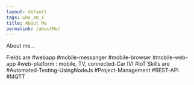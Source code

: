 ```yaml
---
layout: default
tags: who_am_I
title: About Me
permalink: /aboutMe/
---
```


About me...

Fields are #webapp #mobile-messanger #mobile-browser #mobile-web-app #web-platform : mobile, TV, connected-Car IVI #IoT 
Skills are #Automated-Testing-UsingNodeJs #Project-Management #REST-API #MQTT